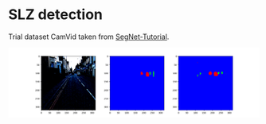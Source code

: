 # SLZ detection

Trial dataset CamVid taken from [SegNet-Tutorial](https://github.com/alexgkendall/SegNet-Tutorial.git).

![Train result](include/CamVid_1.png)